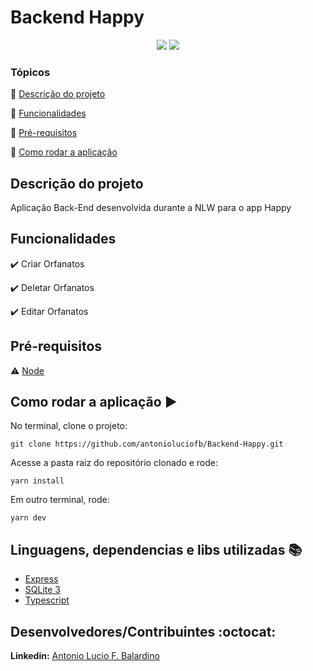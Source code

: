 <h1>Backend Happy</h1>

<p align="center">
  <img src="https://img.shields.io/static/v1?label=react&message=framework&color=blue&style=for-the-badge&logo=REACT"/>
   <img src="http://img.shields.io/static/v1?label=STATUS&message=CONCLUIDO&color=GREEN&style=for-the-badge"/>
</p>


### Tópicos

:small_blue_diamond: [Descrição do projeto](#descrição-do-projeto)

:small_blue_diamond: [Funcionalidades](#funcionalidades)

:small_blue_diamond: [Pré-requisitos](#pré-requisitos)

:small_blue_diamond: [Como rodar a aplicação](#como-rodar-a-aplicação-arrow_forward)


## Descrição do projeto

<p align="justify">
  Aplicação Back-End desenvolvida durante a NLW para o app Happy
</p>

## Funcionalidades

:heavy_check_mark:   Criar Orfanatos

:heavy_check_mark:  Deletar Orfanatos

:heavy_check_mark:  Editar Orfanatos

## Pré-requisitos

:warning: [Node](https://nodejs.org/en/download/)


## Como rodar a aplicação :arrow_forward:

No terminal, clone o projeto:

```
git clone https://github.com/antonioluciofb/Backend-Happy.git
```
Acesse a pasta raiz do repositório clonado e rode:

```
yarn install
```


Em outro terminal, rode:

```
yarn dev
```

## Linguagens, dependencias e libs utilizadas :books:

- [Express](https://expressjs.com/pt-br/)
- [SQLite 3](https://www.sqlite.org/index.html)
- [Typescript](https://www.typescriptlang.org/)


## Desenvolvedores/Contribuintes :octocat:

**Linkedin:** [Antonio Lucio F. Balardino](https://www.linkedin.com/in/antonioluciofb/)
